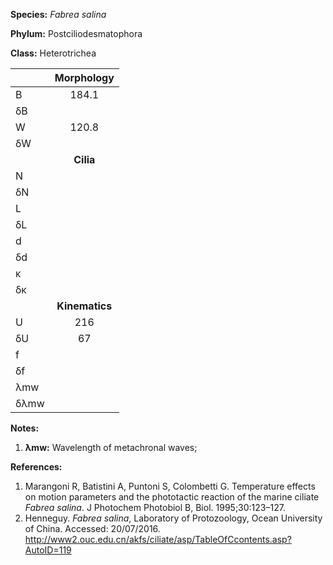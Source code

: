 **Species:** *Fabrea salina*

**Phylum:** Postciliodesmatophora

**Class:** Heterotrichea

|      | **Morphology** |
| :--- | :------------: |
| B    | 184.1 |
| δB   |  |
| W    | 120.8 |
| δW   |  |
|      | **Cilia** |
| N    |  |
| δN   |  |
| L    |  |
| δL   |  |
| d    |  |
| δd   |  |
| κ    |  |
| δκ   |  |
|      | **Kinematics** |
| U    | 216 |
| δU   | 67 |
| f    |  |
| δf   |  |
| λmw  |  |
| δλmw |  |

**Notes:**

1. **λmw:** Wavelength of metachronal waves;

**References:**

1. Marangoni R, Batistini A, Puntoni S, Colombetti G. Temperature effects on motion parameters and the phototactic reaction of the marine ciliate *Fabrea salina*. J Photochem Photobiol B, Biol. 1995;30:123–127.
1. Henneguy. *Fabrea salina*, Laboratory of Protozoology, Ocean University of China. Accessed: 20/07/2016. http://www2.ouc.edu.cn/akfs/ciliate/asp/TableOfCcontents.asp?AutoID=119
